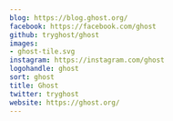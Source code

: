 ```yaml
---
blog: https://blog.ghost.org/
facebook: https://facebook.com/ghost
github: tryghost/ghost
images:
- ghost-tile.svg
instagram: https://instagram.com/ghost
logohandle: ghost
sort: ghost
title: Ghost
twitter: tryghost
website: https://ghost.org/
---
```

